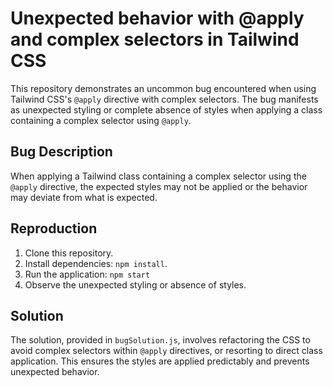 # Unexpected behavior with @apply and complex selectors in Tailwind CSS

This repository demonstrates an uncommon bug encountered when using Tailwind CSS's `@apply` directive with complex selectors.  The bug manifests as unexpected styling or complete absence of styles when applying a class containing a complex selector using `@apply`.

## Bug Description

When applying a Tailwind class containing a complex selector using the `@apply` directive, the expected styles may not be applied or the behavior may deviate from what is expected.

## Reproduction

1. Clone this repository.
2. Install dependencies: `npm install`.
3. Run the application: `npm start`
4. Observe the unexpected styling or absence of styles.

## Solution

The solution, provided in `bugSolution.js`, involves refactoring the CSS to avoid complex selectors within `@apply` directives, or resorting to direct class application.  This ensures the styles are applied predictably and prevents unexpected behavior.
